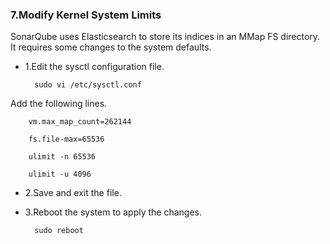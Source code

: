 ### 7.Modify Kernel System Limits

SonarQube uses Elasticsearch to store its indices in an MMap FS directory. It requires some changes to the system defaults.

- 1.Edit the sysctl configuration file.

        sudo vi /etc/sysctl.conf

Add the following lines.

        vm.max_map_count=262144

        fs.file-max=65536

        ulimit -n 65536

        ulimit -u 4096

- 2.Save and exit the file.

- 3.Reboot the system to apply the changes.

        sudo reboot